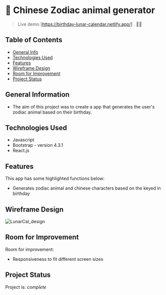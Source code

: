 # 🐯 Chinese Zodiac animal generator
> Live demo [https://birthday-lunar-calendar.netlify.app/] . 🧚‍♀️ <!-- If you have the project hosted somewhere, include the link here. -->

## Table of Contents
* [General Info](#general-information)
* [Technologies Used](#technologies-used)
* [Features](#features)
* [Wireframe Design](#wireframe-design)
* [Room for Improvement](#room-for-improvement)
* [Project Status](#project-status)
<!-- * [Room for Improvement](#room-for-improvement)
* [Acknowledgements](#acknowledgements)
* [Contact](#contact) -->
<!-- * [License](#license) -->
<!-- * [Screenshots](#screenshots)
* [Setup](#setup)
* [Usage](#usage) -->


## General Information
- The aim of this project was to create a app that generates the user's zodiac animal based on their birthday.
<!-- - Provide general information about your project here.
- What problem does it (intend to) solve?
- What is the purpose of your project?
- Why did you undertake it?
<!-- You don't have to answer all the questions - just the ones relevant to your project. -->


## Technologies Used
- Javascript
- Bootstrap - version 4.3.1
- React.js


## Features
This app has some highlighted functions below:

- Generates zodiac animal and chinese characters based on the keyed in birthday

## Wireframe Design
![LunarCal_design](https://user-images.githubusercontent.com/86596983/162053123-98d1be08-0b42-4ae9-a1f8-755846b6d5f6.png)

<!-- ## Setup
What are the project requirements/dependencies? Where are they listed? A requirements.txt or a Pipfile.lock file perhaps? Where is it located?

Proceed to describe how to install / setup one's local environment / get started with the project. -->


<!-- ## Usage
How does one go about using it?
Provide various use cases and code examples here.

`write-your-code-here`
 -->
 ## Room for Improvement

Room for improvement:
- Responsiveness to fit different screen sizes

## Project Status
Project is: _complete_


<!-- ## Acknowledgements
Give credit here.
- This project was inspired by...
- This project was based on [this tutorial](https://www.example.com).
- Many thanks to... -->


<!-- ## Contact
Created by [@flynerdpl](https://www.flynerd.pl/) - feel free to contact me! -->
